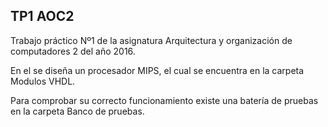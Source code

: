 ## TP1 AOC2
Trabajo práctico Nº1 de la asignatura Arquitectura y organización de computadores 2 del año 2016.

En el se diseña un procesador MIPS, el cual se encuentra en la carpeta Modulos VHDL.

Para comprobar su correcto funcionamiento existe una batería de pruebas en la carpeta Banco de pruebas.
